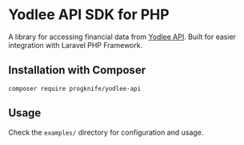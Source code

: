 # Yodlee API SDK for PHP
A library for accessing financial data from
[Yodlee API](https://developer.yodlee.com/Yodlee_API). Built for easier
integration with Laravel PHP Framework.

## Installation with Composer
`composer require progknife/yodlee-api`

## Usage
Check the `examples/` directory for configuration and usage.
